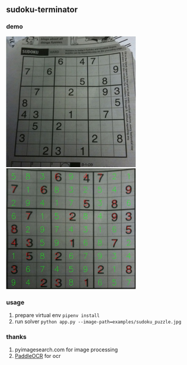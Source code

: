 sudoku-terminator
----

### demo
<img src="examples/aishack.jpg" width="350">
<img src="examples/aishack.solution.jpg" width="350">


### usage
1. prepare virtual env `pipenv install`
2. run solver `python app.py --image-path=examples/sudoku_puzzle.jpg`

### thanks
1. pyimagesearch.com for image processing
2. [PaddleOCR](https://github.com/PaddlePaddle/PaddleOCR) for ocr
